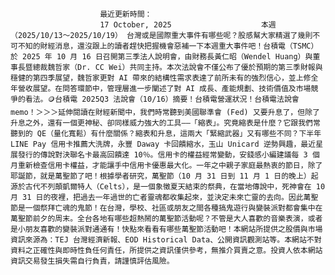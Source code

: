 
                        最近更新時間：
                        17 October, 2025                    本週（2025/10/13～2025/10/19） 台灣或是國際重大事件有哪些呢？股感幫大家精選了幾則不可不知的財經消息，還沒跟上的讀者趕快把握機會惡補一下本週重大事件吧！台積電（TSMC）於 2025 年 10 月 16 日召開第三季法人說明會，由財務長黃仁昭（Wendel Huang）與董事長暨總裁魏哲家（Dr. CC Wei）共同主持。本次法說會不僅公布了優於預期的第三季財報與穩健的第四季展望，魏哲家更對 AI 帶來的結構性需求表達了前所未有的強烈信心，並上修全年營收展望。在問答環節中，管理層進一步闡述了對 AI 成長、產能規劃、技術價值及市場競爭的看法。🪙台積電 2025Q3 法說會（10/16）摘要！台積電營運狀況！台積電法說會 memo！＞＞＞延伸閱讀在財經新聞中，我們時常聽到美國聯準會 (Fed) 又要升息了，但除了升息之外，還有一個更神秘、卻同樣威力強大的工具——「縮表」。究竟縮表是什麼？它跟我們常聽到的 QE（量化寬鬆）有什麼關係？縮表和升息，這兩大「緊縮武器」又有哪些不同？下半年 LINE Pay 信用卡推薦大洗牌，永豐 Daway 卡回饋縮水，玉山 Unicard 逆勢興趣，最近星展發行的傳說對決聯名卡最高回饋達 10％。信用卡的權益經常變動，安錢感小編建議每 3 個月重新檢查信用卡權益，才能讓手中信用卡優惠最大化。一年之中親子家庭最熱衷的節日，除了耶誕節，就是萬聖節了吧！根據學者研究，萬聖節（10 月 31 日到 11 月 1 日的晚上）起源於古代不列顛凱爾特人（Celts），是一個象徵夏天結束的祭典，在當地傳說中，死神會在 10 月 31 日的夜裡，把過去一年過世的亡者靈魂都收集起來，並決定未來亡靈的去向。因此萬聖節是一個祭拜亡魂的鬼節！在台灣，學校、社區或朋友之間各種搞鬼遊行與變裝派對都會集中在萬聖節前夕的周末。全台各地有哪些超熱鬧的萬聖節活動呢？不管是大人喜歡的音樂表演，或者是小朋友喜歡的變裝派對通通有！快點來看看有哪些萬聖節活動吧！本網站所提供之股價與市場資訊來源為：TEJ 台灣經濟新報、EOD Historical Data、公開資訊觀測站等。本網站不對資料之正確性與即時性負任何責任，所提供之資訊僅供參考，無推介買賣之意。投資人依本網站資訊交易發生損失需自行負責，請謹慎評估風險。